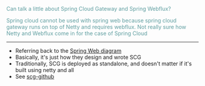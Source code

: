 <span style="color:cadetblue">Can talk a little about Spring Cloud Gateway and Spring Webflux?</span>

<span style="color:cadetblue">Spring cloud cannot be used with spring web because spring cloud gateway runs on top of Netty and requires webflux. Not really sure how Netty and Webflux come in for the case of Spring Cloud</span>

---

- Referring back to the [Spring Web diagram](http://localhost:8000/#/10/9)
- Basically, it's just how they design and wrote SCG
- Traditionally, SCG is deployed as standalone, and doesn't matter if it's built using netty and all
- See [scg-github](https://github.com/spring-cloud/spring-cloud-gateway/issues/1004)